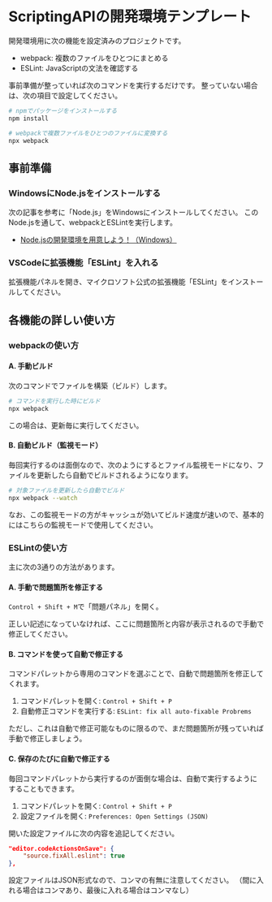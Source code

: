 # ScriptingAPIの開発環境テンプレート

開発環境用に次の機能を設定済みのプロジェクトです。

* webpack: 複数のファイルをひとつにまとめる
* ESLint: JavaScriptの文法を確認する

事前準備が整っていれば次のコマンドを実行するだけです。
整っていない場合は、次の項目で設定してください。

```bash
# npmでパッケージをインストールする
npm install

# webpackで複数ファイルをひとつのファイルに変換する
npx webpack
```


## 事前準備

### WindowsにNode.jsをインストールする

次の記事を参考に「Node.js」をWindowsにインストールしてください。
このNode.jsを通して、webpackとESLintを実行します。

* [Node.jsの開発環境を用意しよう！（Windows）](https://prog-8.com/docs/nodejs-env-win)


### VSCodeに拡張機能「ESLint」を入れる

拡張機能パネルを開き、マイクロソフト公式の拡張機能「ESLint」をインストールしてください。


## 各機能の詳しい使い方

### webpackの使い方

#### A. 手動ビルド

次のコマンドでファイルを構築（ビルド）します。

```bash
# コマンドを実行した時にビルド
npx webpack
```

この場合は、更新毎に実行してください。

#### B. 自動ビルド（監視モード）

毎回実行するのは面倒なので、次のようにするとファイル監視モードになり、ファイルを更新したら自動でビルドされるようになります。

```bash
# 対象ファイルを更新したら自動でビルド
npx webpack --watch
```

なお、この監視モードの方がキャッシュが効いてビルド速度が速いので、基本的にはこちらの監視モードで使用してください。



### ESLintの使い方

主に次の3通りの方法があります。


#### A. 手動で問題箇所を修正する

`Control + Shift + M`で「問題パネル」を開く。

正しい記述になっていなければ、ここに問題箇所と内容が表示されるので手動で修正してください。


#### B. コマンドを使って自動で修正する

コマンドパレットから専用のコマンドを選ぶことで、自動で問題箇所を修正してくれます。

1. コマンドパレットを開く: `Control + Shift + P`
2. 自動修正コマンドを実行する: `ESLint: fix all auto-fixable Probrems`

ただし、これは自動で修正可能なものに限るので、まだ問題箇所が残っていれば手動で修正しましょう。


#### C. 保存のたびに自動で修正する

毎回コマンドパレットから実行するのが面倒な場合は、自動で実行するようにすることもできます。

1. コマンドパレットを開く: `Control + Shift + P`
2. 設定ファイルを開く: `Preferences: Open Settings (JSON)`

開いた設定ファイルに次の内容を追記してください。

```json
"editor.codeActionsOnSave": {
    "source.fixAll.eslint": true
},
```

設定ファイルはJSON形式なので、コンマの有無に注意してください。
（間に入れる場合はコンマあり、最後に入れる場合はコンマなし）
